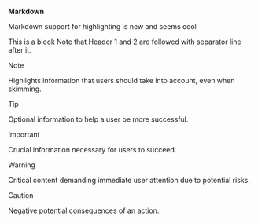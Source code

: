   **Markdown**

Markdown support for highlighting is new and seems cool

This is a block
Note that Header 1 and 2 are followed with separator line after it.

Note

Highlights information that users should take into account, even when skimming.

Tip

Optional information to help a user be more successful.

Important

Crucial information necessary for users to succeed.

Warning

Critical content demanding immediate user attention due to potential risks.

Caution

Negative potential consequences of an action.

